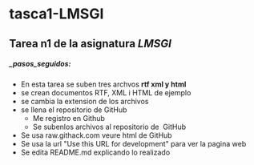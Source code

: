 # tasca1-LMSGI
## Tarea n1 de la asignatura _LMSGI_
##### __pasos_seguidos:_
* En esta tarea se suben tres archvos __rtf xml y html__
* se crean documentos RTF, XML i HTML de ejemplo
* se cambia la extension de los archivos
* se llena el repositorio de GitHub 
  * Me registro en  Github
  * Se subenlos archivos al repositorio de  GitHub 
* Se usa raw.githack.com  veure html de GitHub
 * Se usa la url  "Use this URL for development" para ver la pagina web
* Se edita README.md explicando lo realizado

